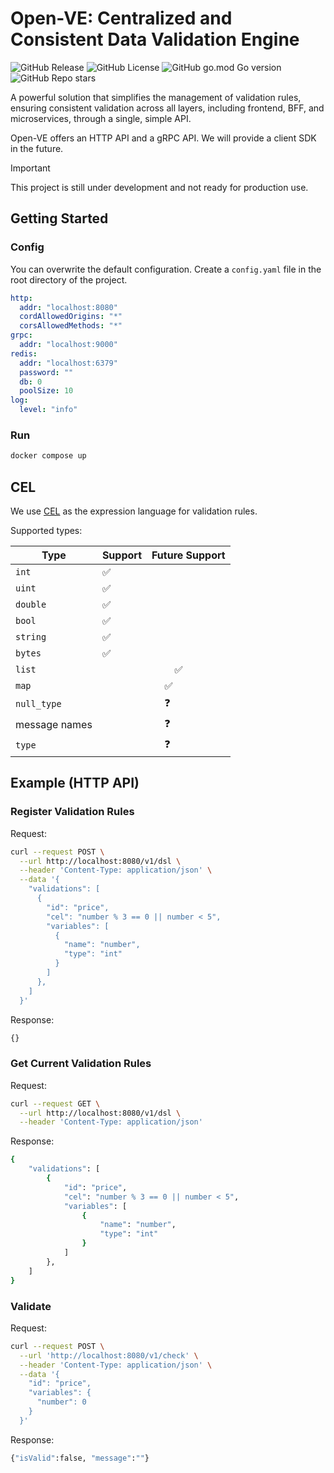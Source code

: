 # Open-VE: Centralized and Consistent Data Validation Engine

![GitHub Release](https://img.shields.io/github/v/release/shibukazu/open-ve)
![GitHub License](https://img.shields.io/github/license/shibukazu/open-ve)
![GitHub go.mod Go version](https://img.shields.io/github/go-mod/go-version/shibukazu/open-ve)
![GitHub Repo stars](https://img.shields.io/github/stars/shibukazu/open-ve)

A powerful solution that simplifies the management of validation rules, ensuring consistent validation across all layers, including frontend, BFF, and microservices, through a single, simple API.

Open-VE offers an HTTP API and a gRPC API. We will provide a client SDK in the future.

> [!IMPORTANT]  
> This project is still under development and not ready for production use.

## Getting Started

### Config

You can overwrite the default configuration. Create a `config.yaml` file in the root directory of the project.

```yaml
http:
  addr: "localhost:8080"
  cordAllowedOrigins: "*"
  corsAllowedMethods: "*"
grpc:
  addr: "localhost:9000"
redis:
  addr: "localhost:6379"
  password: ""
  db: 0
  poolSize: 10
log:
  level: "info"
```

### Run

```bash
docker compose up
```

## CEL

We use [CEL](https://github.com/google/cel-spec/blob/master/doc/langdef.md) as the expression language for validation rules.

Supported types:

| Type          | Support | Future Support |
| ------------- | ------- | -------------- |
| `int`         | ✅      |                |
| `uint`        | ✅      |                |
| `double`      | ✅      |                |
| `bool`        | ✅      | 　             |
| `string`      | ✅      | 　             |
| `bytes`       | ✅      | 　             |
| `list`        |         | 　　 ✅        |
| `map`         |         | 　 ✅          |
| `null_type`   |         | 　 ❓          |
| message names |         | 　 ❓          |
| `type`        |         | 　 ❓          |

## Example (HTTP API)

### Register Validation Rules

Request:

```bash
curl --request POST \
  --url http://localhost:8080/v1/dsl \
  --header 'Content-Type: application/json' \
  --data '{
    "validations": [
      {
        "id": "price",
        "cel": "number % 3 == 0 || number < 5",
        "variables": [
          {
            "name": "number",
            "type": "int"
          }
        ]
      },
    ]
  }'
```

Response:

```bash
{}
```

### Get Current Validation Rules

Request:

```bash
curl --request GET \
  --url http://localhost:8080/v1/dsl \
  --header 'Content-Type: application/json'
```

Response:

```bash
{
	"validations": [
		{
			"id": "price",
			"cel": "number % 3 == 0 || number < 5",
			"variables": [
				{
					"name": "number",
					"type": "int"
				}
			]
		},
	]
}
```

### Validate

Request:

```bash
curl --request POST \
  --url 'http://localhost:8080/v1/check' \
  --header 'Content-Type: application/json' \
  --data '{
    "id": "price",
    "variables": {
      "number": 0
    }
  }'
```

Response:

```bash
{"isValid":false, "message":""}
```
